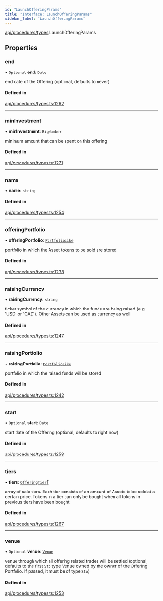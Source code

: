 ```yaml
---
id: "LaunchOfferingParams"
title: "Interface: LaunchOfferingParams"
sidebar_label: "LaunchOfferingParams"
---
```


[api/procedures/types](../../../../../modules/API/Procedures/Types/Types.md).LaunchOfferingParams

## Properties

### end

• `Optional` **end**: `Date`

end date of the Offering (optional, defaults to never)

#### Defined in

[api/procedures/types.ts:1262](https://github.com/PolymeshAssociation/polymesh-sdk/blob/fe2e6dd1d/src/api/procedures/types.ts#L1262)

___

### minInvestment

• **minInvestment**: `BigNumber`

minimum amount that can be spent on this offering

#### Defined in

[api/procedures/types.ts:1271](https://github.com/PolymeshAssociation/polymesh-sdk/blob/fe2e6dd1d/src/api/procedures/types.ts#L1271)

___

### name

• **name**: `string`

#### Defined in

[api/procedures/types.ts:1254](https://github.com/PolymeshAssociation/polymesh-sdk/blob/fe2e6dd1d/src/api/procedures/types.ts#L1254)

___

### offeringPortfolio

• **offeringPortfolio**: [`PortfolioLike`](../../../../../modules/API/Entities/Types/Types.md#portfoliolike)

portfolio in which the Asset tokens to be sold are stored

#### Defined in

[api/procedures/types.ts:1238](https://github.com/PolymeshAssociation/polymesh-sdk/blob/fe2e6dd1d/src/api/procedures/types.ts#L1238)

___

### raisingCurrency

• **raisingCurrency**: `string`

ticker symbol of the currency in which the funds are being raised (e.g. 'USD' or 'CAD').
  Other Assets can be used as currency as well

#### Defined in

[api/procedures/types.ts:1247](https://github.com/PolymeshAssociation/polymesh-sdk/blob/fe2e6dd1d/src/api/procedures/types.ts#L1247)

___

### raisingPortfolio

• **raisingPortfolio**: [`PortfolioLike`](../../../../../modules/API/Entities/Types/Types.md#portfoliolike)

portfolio in which the raised funds will be stored

#### Defined in

[api/procedures/types.ts:1242](https://github.com/PolymeshAssociation/polymesh-sdk/blob/fe2e6dd1d/src/api/procedures/types.ts#L1242)

___

### start

• `Optional` **start**: `Date`

start date of the Offering (optional, defaults to right now)

#### Defined in

[api/procedures/types.ts:1258](https://github.com/PolymeshAssociation/polymesh-sdk/blob/fe2e6dd1d/src/api/procedures/types.ts#L1258)

___

### tiers

• **tiers**: [`OfferingTier`](../../../Entities/Offering/Types/OfferingTier/OfferingTier.md)[]

array of sale tiers. Each tier consists of an amount of Assets to be sold at a certain price.
  Tokens in a tier can only be bought when all tokens in previous tiers have been bought

#### Defined in

[api/procedures/types.ts:1267](https://github.com/PolymeshAssociation/polymesh-sdk/blob/fe2e6dd1d/src/api/procedures/types.ts#L1267)

___

### venue

• `Optional` **venue**: [`Venue`](../../../../../classes/API/Entities/Venue/Venue.md)

venue through which all offering related trades will be settled
  (optional, defaults to the first `Sto` type Venue owned by the owner of the Offering Portfolio.
  If passed, it must be of type `Sto`)

#### Defined in

[api/procedures/types.ts:1253](https://github.com/PolymeshAssociation/polymesh-sdk/blob/fe2e6dd1d/src/api/procedures/types.ts#L1253)
